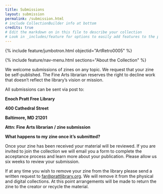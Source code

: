 ```yaml
---
title: Submissions
layout: submission
permalink: /submission.html
# include CollectionBuilder info at bottom
credits: true
# Edit the markdown on in this file to describe your collection
# Look in _includes/feature for options to easily add features to the page
---
```

{% include feature/jumbotron.html objectid="ArtRetro0005" %}

{% include feature/nav-menu.html sections="About the Collection" %}

We welcome submissions of zines on any topic. We request that your zine be self-published. The Fine Arts librarian reserves the right to decline work that doesn’t reflect the library’s vision or mission.

All submissions can be sent via post to:

  **Enoch Pratt Free Library**
  
  **400 Cathedral Street** 
  
  **Baltimore, MD 21201**
  
  **Attn: Fine Arts librarian / zine submission**

**What happens to my zine once it’s submitted?**

Once your zine has been received your material will be reviewed. If you are invited to join the collection we will email you a form to complete the acceptance process and learn more about your publication. Please allow us six weeks to review your submission.  

If at any time you wish to remove your zine from the library please send a written request to far@prattlibrary.org. We will remove it from the physical and digital collections. At this point arrangements will be made to return the zine to the creator or recycle the material.
